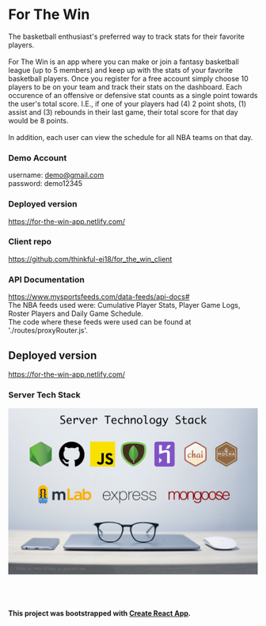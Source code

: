 # For The Win
The basketball enthusiast's preferred way to track stats for their favorite players.
<br>
<br>
For The Win is an app where you can make or join a fantasy basketball league (up to 5 members) and keep up with the stats of your favorite basketball players. Once you register for a free account simply choose 10 players to be on your team and track their stats on the dashboard. Each occurence of an offensive or defensive stat counts as a single point towards the user's total score. I.E., if one of your players had (4) 2 point shots, (1) assist and (3) rebounds in their last game, their total score for that day would be 8 points. 
<br>
<br>
In addition, each user can view the schedule for all NBA teams on that day.

### Demo Account
username: demo@gmail.com <br>
password: demo12345

### Deployed version
  https://for-the-win-app.netlify.com/
  
### Client repo
  https://github.com/thinkful-ei18/for_the_win_client
  
### API Documentation
https://www.mysportsfeeds.com/data-feeds/api-docs# <br>
The NBA feeds used were: Cumulative Player Stats, Player Game Logs, Roster Players and Daily Game Schedule. <br>
The code where these feeds were used can be found at './routes/proxyRouter.js'.

## Deployed version
  https://for-the-win-app.netlify.com/


### Server Tech Stack
![Server Tech Stack](/images/server_tech_stack.jpg?raw=true "Server Tech Stack")

<br>
<br>

#### This project was bootstrapped with [Create React App](https://github.com/facebookincubator/create-react-app).
